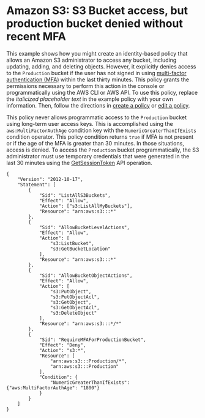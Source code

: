 # Amazon S3: S3 Bucket access, but production bucket denied without recent MFA<a name="reference_policies_examples_s3_full-access-except-production"></a>

This example shows how you might create an identity\-based policy that allows an Amazon S3 administrator to access any bucket, including updating, adding, and deleting objects\. However, it explicitly denies access to the `Production` bucket if the user has not signed in using [multi\-factor authentication \(MFA\)](id_credentials_mfa.md) within the last thirty minutes\. This policy grants the permissions necessary to perform this action in the console or programmatically using the AWS CLI or AWS API\. To use this policy, replace the *italicized placeholder text* in the example policy with your own information\. Then, follow the directions in [create a policy](access_policies_create.md) or [edit a policy](access_policies_manage-edit.md)\.

This policy never allows programmatic access to the `Production` bucket using long\-term user access keys\. This is accomplished using the `aws:MultiFactorAuthAge` condition key with the `NumericGreaterThanIfExists` condition operator\. This policy condition returns `true` if MFA is not present or if the age of the MFA is greater than 30 minutes\. In those situations, access is denied\. To access the `Production` bucket programmatically, the S3 administrator must use temporary credentials that were generated in the last 30 minutes using the [GetSessionToken](id_credentials_temp_request.md#api_getsessiontoken) API operation\.

```
{
    "Version": "2012-10-17",
    "Statement": [
        {
            "Sid": "ListAllS3Buckets",
            "Effect": "Allow",
            "Action": ["s3:ListAllMyBuckets"],
            "Resource": "arn:aws:s3:::*"
        },
        {
            "Sid": "AllowBucketLevelActions",
            "Effect": "Allow",
            "Action": [
                "s3:ListBucket",
                "s3:GetBucketLocation"
            ],
            "Resource": "arn:aws:s3:::*"
        },
        {
            "Sid": "AllowBucketObjectActions",
            "Effect": "Allow",
            "Action": [
                "s3:PutObject",
                "s3:PutObjectAcl",
                "s3:GetObject",
                "s3:GetObjectAcl",
                "s3:DeleteObject"
            ],
            "Resource": "arn:aws:s3:::*/*"
        },
        {
            "Sid": "RequireMFAForProductionBucket",
            "Effect": "Deny",
            "Action": "s3:*",
            "Resource": [
                "arn:aws:s3:::Production/*",
                "arn:aws:s3:::Production"
            ],
            "Condition": {
                "NumericGreaterThanIfExists": {"aws:MultiFactorAuthAge": "1800"}
            }
        }
    ]
}
```